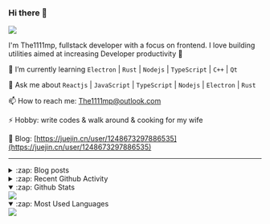 ### Hi there 👋

![](https://komarev.com/ghpvc/?username=1111mp&color=green)

I'm The1111mp, fullstack developer with a focus on frontend. I love building utilities aimed at increasing Developer productivity 🙌

🌱 I’m currently learning `Electron` | `Rust` | `Nodejs` | `TypeScript` | `C++` | `Qt`

💬 Ask me about `Reactjs` | `JavaScript` | `TypeScript` | `Nodejs` | `Electron` | `Rust`

📫 How to reach me: <a href="mailto:The1111mp@outlook.com">The1111mp@outlook.com</a>

⚡ Hobby: write codes & walk around & cooking for my wife

📖 Blog: [https://juejin.cn/user/1248673297886535](https://juejin.cn/user/1248673297886535)

***

<details>
  <summary>:zap: Blog posts</summary>

  - [这里有从零开始构建现代化前端UI组件库所需要的一切](https://juejin.cn/post/7324011329883045915)
  - [使用 nvm-desktop 轻松安装和管理多个 node 版本](https://juejin.cn/post/7267791228872179727)
  - [Electron 中集成 SQLite3 数据库的最佳实践](https://juejin.cn/post/7202807471881306172)
  - [从0开发IM，单聊群聊在线离线消息以及消息的已读未读功能](https://juejin.cn/post/7202583557751865401)
  - [Electron（网页）中实现接近微信消息发送体验的消息输入框及界面](https://juejin.cn/post/7252505446396575781)
  - [Qt中基于QWebEngineView和QWebChannel实现与web的交互](https://juejin.cn/post/7238423148555501629)
</details>

<details>
  <summary>:zap: Recent Github Activity</summary>

  <!--START_SECTION:activity-->
1. 🗣 Commented on [#174](https://github.com/1111mp/nvm-desktop/issues/174#issuecomment-2804401523) in [1111mp/nvm-desktop](https://github.com/1111mp/nvm-desktop)
2. 🗣 Commented on [#2620](https://github.com/tauri-apps/plugins-workspace/issues/2620#issuecomment-2800651741) in [tauri-apps/plugins-workspace](https://github.com/tauri-apps/plugins-workspace)
3. 🗣 Commented on [#2620](https://github.com/tauri-apps/plugins-workspace/issues/2620#issuecomment-2800419061) in [tauri-apps/plugins-workspace](https://github.com/tauri-apps/plugins-workspace)
4. 🗣 Commented on [#2620](https://github.com/tauri-apps/plugins-workspace/issues/2620#issuecomment-2800348365) in [tauri-apps/plugins-workspace](https://github.com/tauri-apps/plugins-workspace)
5. 🔒 Closed issue [#2620](https://github.com/tauri-apps/plugins-workspace/issues/2620) in [tauri-apps/plugins-workspace](https://github.com/tauri-apps/plugins-workspace)
6. 🗣 Commented on [#2620](https://github.com/tauri-apps/plugins-workspace/issues/2620#issuecomment-2797138803) in [tauri-apps/plugins-workspace](https://github.com/tauri-apps/plugins-workspace)
7. 🗣 Commented on [#2620](https://github.com/tauri-apps/plugins-workspace/issues/2620#issuecomment-2796798828) in [tauri-apps/plugins-workspace](https://github.com/tauri-apps/plugins-workspace)
8. ❗ Opened issue [#2620](https://github.com/tauri-apps/plugins-workspace/issues/2620) in [tauri-apps/plugins-workspace](https://github.com/tauri-apps/plugins-workspace)
9. 🗣 Commented on [#172](https://github.com/1111mp/nvm-desktop/issues/172#issuecomment-2775291162) in [1111mp/nvm-desktop](https://github.com/1111mp/nvm-desktop)
10. 🗣 Commented on [#172](https://github.com/1111mp/nvm-desktop/issues/172#issuecomment-2775004151) in [1111mp/nvm-desktop](https://github.com/1111mp/nvm-desktop)
  <!--END_SECTION:activity-->
</details>

<details open>
  <summary>:zap: Github Stats</summary>

  <img align="center" src="https://github-readme-stats-sigma-five.vercel.app/api?username=1111mp&show_icons=true&hide_border=true&theme=gruvbox" />
</details>

<details open>
  <summary>:zap: Most Used Languages</summary>

  <img align="center" src="https://github-readme-stats-sigma-five.vercel.app/api/top-langs/?username=1111mp&layout=compact&show_icons=true&hide_border=true&theme=gruvbox" />
</details>


<!--
**1111mp/1111mp** is a ✨ _special_ ✨ repository because its `README.md` (this file) appears on your GitHub profile.

Here are some ideas to get you started:

- 🔭 I’m currently working on ...
- 🌱 I’m currently learning ...
- 👯 I’m looking to collaborate on ...
- 🤔 I’m looking for help with ...
- 💬 Ask me about ...
- 📫 How to reach me: ...
- 😄 Pronouns: ...
- ⚡ Fun fact: ...
-->

